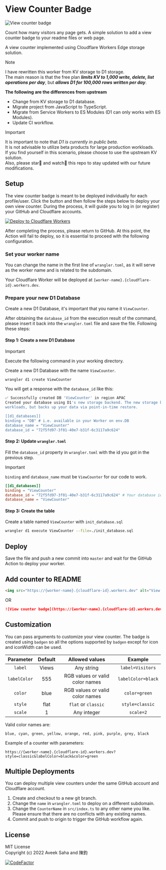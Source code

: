 # View Counter Badge

![View counter badge](https://view-counter.jim60105.workers.dev)

Count how many visitors any page gets. A simple solution to add a view counter badge to your readme files or web page.

A view counter implemented using Cloudflare Workers Edge storage solution.

> [!Note]
> I have rewritten this worker from KV storage to D1 storage.  
> The main reason is that the free plan **_limits KV to 1,000 write, delete, list operations per day_**, but **_allows D1 for 100,000 rows written per day_**.
>
> **The following are the differences from upstream**
>
> - Change from KV storage to D1 database.
> - Migrate project from JavaScript to TypeScript.
> - Migrate from Service Workers to ES Modules (D1 can only works with ES Modules).
> - Update CI workflow.

> [!Important]
> It is important to note that _D1 is currently in public beta_.  
> It is not advisable to utilize beta products for large production workloads.  
> If you find yourself in this scenario, please choose to use the upstream KV solution.  
> Also, please star🌟 and watch👀 this repo to stay updated with our future modifications.

## Setup

The view counter badge is meant to be deployed individually for each profile/user. Click the button and then follow the steps below to deploy your own view counter. During the process, it will guide you to log in (or register) your GitHub and Cloudflare accounts.

[![Deploy to Cloudflare Workers](https://deploy.workers.cloudflare.com/button)](https://deploy.workers.cloudflare.com/?url=https://github.com/jim60105/worker-view-counter-badge)

After completing the process, please return to GitHub. At this point, the Action will fail to deploy, so it is essential to proceed with the following configuration.

### Set your worker name

You can change the name in the first line of `wrangler.toml`, as it will serve as the worker name and is related to the subdomain.

Your Cloudflare Worker will be deployed at `{worker-name}.{cloudflare-id}.workers.dev`.

### Prepare your new D1 Database

Create a new D1 Database, it's important that you name it `ViewCounter`.

After obtaining the `database_id` from the execution result of the command, please insert it back into the `wrangler.toml` file and save the file. Following these steps:

#### Step 1: Create a new D1 Database

> [!IMPORTANT]  
> Execute the following command in your working directory.

Create a new D1 Database with the name `ViewCounter`.

```bash
wrangler d1 create ViewCounter
```

You will get a response with the `database_id` like this:

```bash
✅ Successfully created DB 'ViewCounter' in region APAC
Created your database using D1's new storage backend. The new storage backend is not yet recommended for production
workloads, but backs up your data via point-in-time restore.

[[d1_databases]]
binding = "DB" # i.e. available in your Worker on env.DB
database_name = "ViewCounter"
database_id = "72f5fd97-3f01-40e7-b31f-6c3117a9c624"
```

#### Step 2: Update `wrangler.toml`

Fill the `database_id` property in `wrangler.toml` with the id you got in the previous step.

> [!IMPORTANT]  
> `binding` and `database_name` must be `ViewCounter` for our code to work.

```toml
[[d1_databases]]
binding = "ViewCounter"
database_id = "72f5fd97-3f01-40e7-b31f-6c3117a9c624" # Your database id
database_name = "ViewCounter"
```

#### Step 3: Create the table

Create a table named `ViewCounter` with `init_database.sql`

```bash
wrangler d1 execute ViewCounter --file=./init_database.sql
```

## Deploy

Save the file and push a new commit into `master` and wait for the GitHub Action to deploy your worker.

## Add counter to README

```html
<img src="https://{worker-name}.{cloudflare-id}.workers.dev" alt="View counter badge" />
```

OR

```markdown
![View counter badge](https://{worker-name}.{cloudflare-id}.workers.dev)
```

## Customization

You can pass arguments to customize your view counter. The badge is created using `badgen` so all the options supported by `badgen` except for icon and iconWidth can be used.

|  Parameter   | Default |         Allowed values          |      Example       |
| :----------: | :-----: | :-----------------------------: | :----------------: |
|   `label`    |  Views  |           Any string            |  `label=Visitors`  |
| `labelColor` |   555   | RGB values or valid color names | `labelColor=black` |
|   `color`    |  blue   | RGB values or valid color names |   `color=green`    |
|   `style`    |  flat   |       `flat` or `classic`       |  `style=classic`   |
|   `scale`    |    1    |           Any integer           |     `scale=2`      |

Valid color names are:

```text
blue, cyan, green, yellow, orange, red, pink, purple, grey, black
```

Example of a counter with parameters:

```text
https://{worker-name}.{cloudflare-id}.workers.dev?style=classic&labelColor=black&color=green
```

## Multiple Deployments

You can deploy multiple view counters under the same GitHub account and Cloudflare account.

1. Create and checkout to a new git branch.
2. Change the `name` in `wrangler.toml` to deploy on a different subdomain.
3. Change the `CounterName` in `src/index.ts` to any other name you like. Please ensure that there are no conflicts with any existing names.
4. Commit and push to origin to trigger the GitHub workflow again.

## License

MIT License  
Copyright (c) 2022 Aveek Saha and 陳鈞

[![CodeFactor](https://www.codefactor.io/repository/github/jim60105/worker-view-counter-badge/badge)](https://www.codefactor.io/repository/github/jim60105/worker-view-counter-badge)
